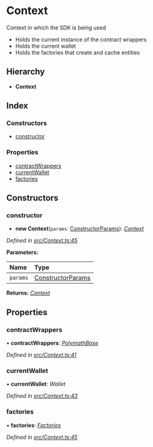# Context

Context in which the SDK is being used

* Holds the current instance of the contract wrappers
* Holds the current wallet
* Holds the factories that create and cache entities

## Hierarchy

* **Context**

## Index

### Constructors

* [constructor]()

### Properties

* [contractWrappers]()
* [currentWallet]()
* [factories]()

## Constructors

### constructor

+ **new Context**\(`params`: [ConstructorParams]()\): [_Context_]()

_Defined in_ [_src/Context.ts:45_](https://github.com/PolymathNetwork/polymath-sdk/blob/550676f/src/Context.ts#L45)

**Parameters:**

| Name | Type |
| :--- | :--- |
| `params` | [ConstructorParams]() |

**Returns:** [_Context_]()

## Properties

### contractWrappers

• **contractWrappers**: [_PolymathBase_]()

_Defined in_ [_src/Context.ts:41_](https://github.com/PolymathNetwork/polymath-sdk/blob/550676f/src/Context.ts#L41)

### currentWallet

• **currentWallet**: _Wallet_

_Defined in_ [_src/Context.ts:43_](https://github.com/PolymathNetwork/polymath-sdk/blob/550676f/src/Context.ts#L43)

### factories

• **factories**: [_Factories_]()

_Defined in_ [_src/Context.ts:45_](https://github.com/PolymathNetwork/polymath-sdk/blob/550676f/src/Context.ts#L45)

